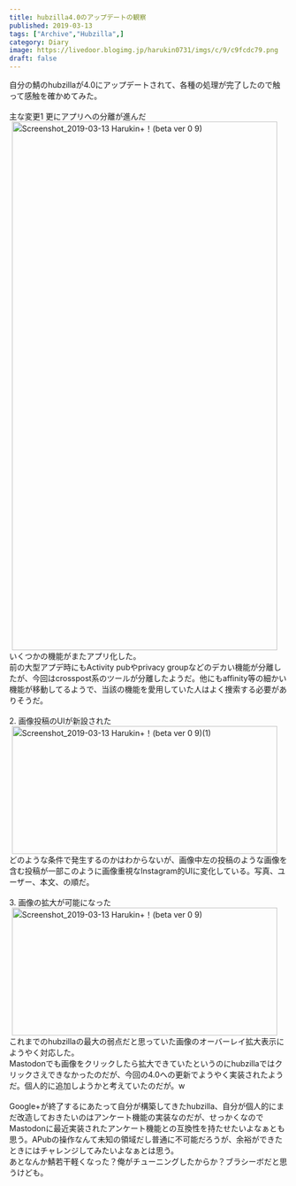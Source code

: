 ```yaml
---
title: hubzilla4.0のアップデートの観察
published: 2019-03-13
tags: ["Archive","Hubzilla",]
category: Diary
image: https://livedoor.blogimg.jp/harukin0731/imgs/c/9/c9fcdc79.png
draft: false
---
```



<div>自分の鯖のhubzillaが4.0にアップデートされて、各種の処理が完了したので触って感触を確かめてみた。</div><br><div>主な変更1 更にアプリへの分離が進んだ<br></div><div><a target="_blank" title="Screenshot_2019-03-13 Harukin+！(beta ver 0 9)" href="https://livedoor.blogimg.jp/harukin0731/imgs/c/9/c9fcdc79.png"><img class="pict" alt="Screenshot_2019-03-13 Harukin+！(beta ver 0 9)" src="https://livedoor.blogimg.jp/harukin0731/imgs/c/9/c9fcdc79-s.png" width="480" hspace="5" height="955" border="0"></a><br>いくつかの機能がまたアプリ化した。</div><div>前の大型アプデ時にもActivity pubやprivacy groupなどのデカい機能が分離したが、今回はcrosspost系のツールが分離したようだ。他にもaffinity等の細かい機能が移動してるようで、当該の機能を愛用していた人はよく捜索する必要がありそうだ。</div><br><div>2. 画像投稿のUIが新設された<br></div><div><a target="_blank" title="Screenshot_2019-03-13 Harukin+！(beta ver 0 9)(1)" href="https://livedoor.blogimg.jp/harukin0731/imgs/8/3/838c6912.png"><img class="pict" alt="Screenshot_2019-03-13 Harukin+！(beta ver 0 9)(1)" src="https://livedoor.blogimg.jp/harukin0731/imgs/8/3/838c6912-s.png" width="480" hspace="5" height="231" border="0"></a><br>どのような条件で発生するのかはわからないが、画像中左の投稿のような画像を含む投稿が一部このように画像重視なInstagram的UIに変化している。写真、ユーザー、本文、の順だ。</div><br><div>3. 画像の拡大が可能になった</div><div><a target="_blank" title="Screenshot_2019-03-13 Harukin+！(beta ver 0 9)" href="https://livedoor.blogimg.jp/harukin0731/imgs/6/b/6b68897f.jpg"><img class="pict" alt="Screenshot_2019-03-13 Harukin+！(beta ver 0 9)" src="https://livedoor.blogimg.jp/harukin0731/imgs/6/b/6b68897f-s.jpg" width="480" hspace="5" height="231" border="0"></a><br>これまでのhubzillaの最大の弱点だと思っていた画像のオーバーレイ拡大表示にようやく対応した。</div><div>Mastodonでも画像をクリックしたら拡大できていたというのにhubzillaではクリックさえできなかったのだが、今回の4.0への更新でようやく実装されたようだ。個人的に追加しようかと考えていたのだが。w</div><br><div>Google+が終了するにあたって自分が構築してきたhubzilla、自分が個人的にまだ改造しておきたいのはアンケート機能の実装なのだが、せっかくなのでMastodonに最近実装されたアンケート機能との互換性を持たせたいよなぁとも思う。APubの操作なんて未知の領域だし普通に不可能だろうが、余裕ができたときにはチャレンジしてみたいよなぁとは思う。</div><div>あとなんか鯖若干軽くなった？俺がチューニングしたからか？ブラシーボだと思うけども。</div><br>
